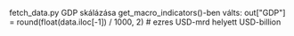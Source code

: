 fetch_data.py
GDP skálázása
get_macro_indicators()-ben válts:
out["GDP"] = round(float(data.iloc[-1]) / 1000, 2)  # ezres USD-mrd helyett USD-billion

